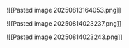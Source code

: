 
![[Pasted image 20250813164053.png]]

![[Pasted image 20250814023237.png]]

![[Pasted image 20250814023243.png]]